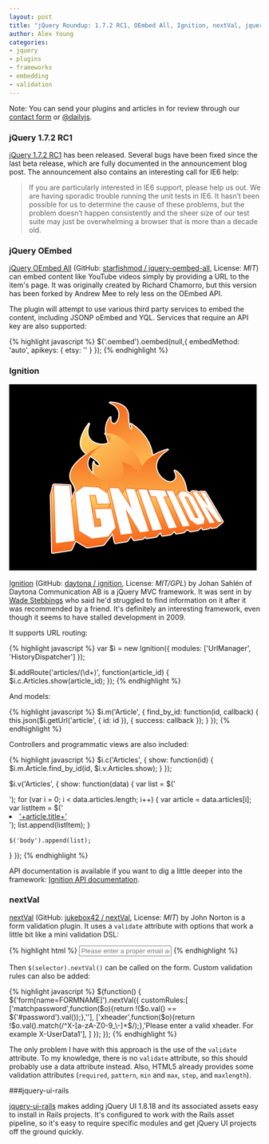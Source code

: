 ```yaml
---
layout: post
title: "jQuery Roundup: 1.7.2 RC1, OEmbed All, Ignition, nextVal, jquery-ui-rails"
author: Alex Young
categories: 
- jquery
- plugins
- frameworks
- embedding
- validation
---
```


<div class="intro">
Note: You can send your plugins and articles in for review through our <a href="/contact.html">contact form</a> or <a href="http://twitter.com/dailyjs">@dailyjs</a>.
</div>

### jQuery 1.7.2 RC1

[jQuery 1.7.2 RC1](http://blog.jquery.com/2012/03/09/jquery-1-7-2-rc1-released/) has been released.  Several bugs have been fixed since the last beta release, which are fully documented in the announcement blog post.  The announcement also contains an interesting call for IE6 help:

> If you are particularly interested in IE6 support, please help us out. We are having sporadic trouble running the unit tests in IE6. It hasn’t been possible for us to determine the cause of these problems, but the problem doesn’t happen consistently and the sheer size of our test suite may just be overwhelming a browser that is more than a decade old.

### jQuery OEmbed

[jQuery OEmbed All](http://starfishmod.github.com/jquery-oembed-all/) (GitHub: [starfishmod / jquery-oembed-all](https://github.com/starfishmod/jquery-oembed-all), License: _MIT_) can embed content like YouTube videos simply by providing a URL to the item's page.  It was originally created by Richard Chamorro, but this version has been forked by Andrew Mee to rely less on the OEmbed API.

The plugin will attempt to use various third party services to embed the content, including JSONP oEmbed and YQL.  Services that require an API key are also supported:

{% highlight javascript %}
$('.oembed').oembed(null,{
  embedMethod: 'auto',
  apikeys: {
    etsy: '<your etsy key>'
  }
});
{% endhighlight %}

### Ignition

![Ignition logo](/images/posts/ignition-496x372.png)

[Ignition](http://www.daytona.se/ignition) (GitHub: [daytona / ignition](https://github.com/daytona/ignition), License: _MIT/GPL_) by Johan Sahlén of Daytona Communication AB is a jQuery MVC framework.  It was sent in by [Wade Stebbings](http://blog.wadestebbings.com/) who said he'd struggled to find information on it after it was recommended by a friend.  It's definitely an interesting framework, even though it seems to have stalled development in 2009.

It supports URL routing:

{% highlight javascript %}
var $i = new Ignition({ modules: ['UrlManager', 'HistoryDispatcher'] });

$i.addRoute('articles/(\d+)', function(article_id) {
  $i.c.Articles.show(article_id);
});
{% endhighlight %}

And models:

{% highlight javascript %}
$i.m('Article', {
  find_by_id: function(id, callback) {
    this.json($i.getUrl('article', { id: id }), { success: callback });
  }
});
{% endhighlight %}

Controllers and programmatic views are also included:

{% highlight javascript %}
$i.c('Articles', {
  show: function(id) {
    $i.m.Article.find_by_id(id, $i.v.Articles.show);
  }
});

$i.v('Articles', {
  show: function(data) {
    var list = $('<ul id="articles"></ul>');
    for (var i = 0; i < data.articles.length; i++) {
      var article = data.articles[i];
      var listItem = $('<li><a href="'+article.url+'">'+article.title+'</a></li>');
      list.append(listItem);
    }

    $('body').append(list);
  }
});
{% endhighlight %}

API documentation is available if you want to dig a little deeper into the framework: [Ignition API documentation](http://daytona.github.com/ignition/).

### nextVal

[nextVal](http://jukebox42.github.com/nextVal/) (GitHub: [jukebox42 / nextVal](https://github.com/jukebox42/nextVal), License: _MIT_) by John Norton is a form validation plugin.  It uses a `validate` attribute with options that work a little bit like a mini validation DSL:

{% highlight html %}
<input type="text" validate="email" placeholder="Please enter a proper email address" />
{% endhighlight %}

Then `$(selector).nextVal()` can be called on the form.  Custom validation rules can also be added:

{% highlight javascript %}
$(function() {
   $('form[name=FORMNAME]').nextVal({
      customRules:[
         ['matchpassword',function($o){return !($o.val() == $('#password').val());},''],
         ['xheader',function($o){return !$o.val().match(/^X-[a-zA-Z0-9_\-]+$/);},'Please enter a valid xheader. For example X-UserData1'],
      ]
   });
});
{% endhighlight %}

The only problem I have with this approach is the use of the `validate` attribute.  To my knowledge, there is no `validate` attribute, so this should probably use a data attribute instead.  Also, HTML5 already provides some validation attributes (`required`, `pattern`, `min` and `max`, `step`, and `maxlength`).

###jquery-ui-rails

[jquery-ui-rails](https://github.com/joliss/jquery-ui-rails) makes adding jQuery UI 1.8.18 and its associated assets easy to install in Rails projects.  It's configured to work with the Rails asset pipeline, so it's easy to require specific modules and get jQuery UI projects off the ground quickly.

